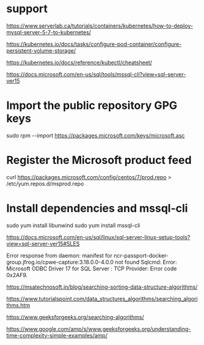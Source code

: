 # support

https://www.serverlab.ca/tutorials/containers/kubernetes/how-to-deploy-mysql-server-5-7-to-kubernetes/

https://kubernetes.io/docs/tasks/configure-pod-container/configure-persistent-volume-storage/

https://kubernetes.io/docs/reference/kubectl/cheatsheet/

https://docs.microsoft.com/en-us/sql/tools/mssql-cli?view=sql-server-ver15


# Import the public repository GPG keys
sudo rpm --import https://packages.microsoft.com/keys/microsoft.asc

# Register the Microsoft product feed
curl https://packages.microsoft.com/config/centos/7/prod.repo > /etc/yum.repos.d/msprod.repo

# Install dependencies and mssql-cli
sudo yum install libunwind
sudo yum install mssql-cli



https://docs.microsoft.com/en-us/sql/linux/sql-server-linux-setup-tools?view=sql-server-ver15#SLES


Error response from daemon: manifest for ncr-passport-docker-group.jfrog.io/cpwe-capture:3.18.0.0-4.0.0 not found
Sqlcmd: Error: Microsoft ODBC Driver 17 for SQL Server : TCP Provider: Error code 0x2AF9.


https://msatechnosoft.in/blog/searching-sorting-data-structure-algorithms/

https://www.tutorialspoint.com/data_structures_algorithms/searching_algorithms.htm

https://www.geeksforgeeks.org/searching-algorithms/

https://www.google.com/amp/s/www.geeksforgeeks.org/understanding-time-complexity-simple-examples/amp/




